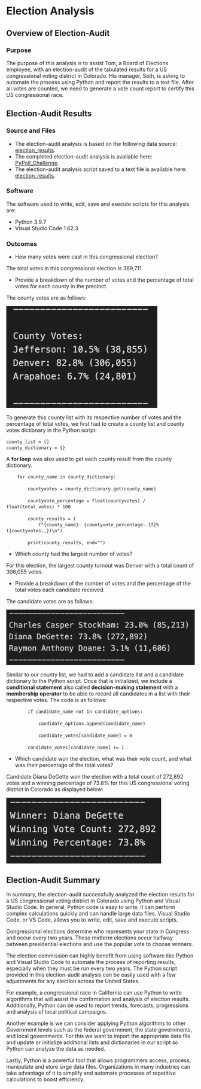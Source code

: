 # Election Analysis

## Overview of Election-Audit

### Purpose
The purpose of this analysis is to assist Tom, a Board of Elections employee, with an election-audit of the tabulated results for a US congressional voting district in Colorado. His manager, Seth, is asking to automate the process using Python and report the results to a text file. After all votes are counted, we need to generate a vote count report to certify this US congressional race.

## Election-Audit Results

### Source and Files
* The election-audit analysis is based on the following data source: [election_results](Resources/election_results.csv).
* The completed election-audit analysis is available here: [PyPoll_Challenge](PyPoll_Challenge.py).
* The election-audit analysis script saved to a text file is available here: [election_results](Analysis/election_results.txt).

### Software
The software used to write, edit, save and execute scripts for this analysis are:
* Python 3.9.7
* Visual Studio Code 1.62.3

### Outcomes
* How many votes were cast in this congressional election?

The total votes in this congressional election is 369,711.  

* Provide a breakdown of the number of votes and the percentage of total votes for each county in the precinct.

The county votes are as follows:

![County_Votes](County_Votes.png)

To generate this county list with its respective number of votes and the percentage of total votes, we first had to create a county list and county votes dictionary in the Python script:
```
county_list = []
county_dictionary = {}
```

A **for loop** was also used to get each county result from the county dictionary.
```    
    for county_name in county_dictionary:

        countyvotes = county_dictionary.get(county_name)

        countyvote_percentage = float(countyvotes) / float(total_votes) * 100

        county_results = (
            f"{county_name}: {countyvote_percentage:.1f}% ({countyvotes:,})\n")
        
        print(county_results, end="") 
```

* Which county had the largest number of votes?

For this election, the largest county turnout was Denver with a total count of 306,055 votes.

* Provide a breakdown of the number of votes and the percentage of the total votes each candidate received.

The candidate votes are as follows:

![Candidates](Candidates.png)

Similar to our county list, we had to add a candidate list and a candidate dictionary to the Python script. Once that is initialized, we include a **conditional statement** also called **decision-making statement** with a **membership operator** to be able to record all candidates in a list with their respective votes. The code is as follows:

```
        if candidate_name not in candidate_options:

            candidate_options.append(candidate_name)

            candidate_votes[candidate_name] = 0

        candidate_votes[candidate_name] += 1
```

* Which candidate won the election, what was their vote count, and what was their percentage of the total votes?

Candidate Diana DeGette won the election with a total count of 272,892 votes and a winning percentage of 73.8% for this US congressional voting district in Colorado as displayed below:  

![Winner_candidate](Winner_candidate.png)

## Election-Audit Summary
In summary, the election-audit successfully analyzed the election results for a US congressional voting district in Colorado using Python and Visual Studio Code. In general, Python code is easy to write, it can perform complex calculations quickly and can handle large data files. Visual Studio Code, or VS Code, allows you to write, edit, save and execute scripts. 

Congressional elections determine who represents your state in Congress and occur every two years. These midterm elections occur halfway between presidential elections and use the popular vote to choose winners.

The election commission can highly benefit from using software like Python and Visual Studio Code to automate the process of reporting results, especially when they must be run every two years. The Python script provided in this election-audit analysis can be easily used with a few adjustments for any election across the United States. 

For example, a congressional race in California can use Python to write algorithms that will assist the confirmation and analysis of election results. Additionally, Python can be used to report trends, forecasts, progressions and analysis of local political campaigns.

Another example is we can consider applying Python algorithms to other Government levels such as the federal government, the state governments, and local governments. For this we want to import the appropriate data file and update or initialize additional lists and dictionaries in our script so Python can analyze the data as needed. 

Lastly, Python is a powerful tool that allows programmers access, process, manipulate and store large data files. Organizations in many industries can take advantage of it to simplify and automate processes of repetitive calculations to boost efficiency.
